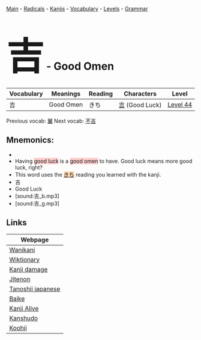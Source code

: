 <style> bigfont {font-size: 100px}</style>
[Main](../README.md) -
[Radicals](../radicals.md) -
[Kanjis](../kanjis.md) -
[Vocabulary](../vocabulary.md) -
[Levels](../levels.md) -
[Grammar](../grammar.md)
# <bigfont> 吉</bigfont> - Good Omen 

| Vocabulary | Meanings | Reading | Characters | Level |
| --- | --- | --- | --- | --- |
| 吉 | Good Omen | きち |  [吉](../kanjis/吉.md) (Good Luck) | [Level 44](../levels/wk_level44.md) |

Previous vocab: [翼](翼.md) Next vocab: [不吉](不吉.md) 

## Mnemonics:

* 
* Having <span style="background-color:#ffcccb"> good luck</span> is a <span style="background-color:#ffcccb"> good omen</span> to have. Good luck means more good luck, right?
* This word uses the <span style="background-color:#fed8b1"> [きち](https://jisho.org/search/きち)</span> reading you learned with the kanji.
* 吉
* Good Luck
* [sound:吉_b.mp3]
* [sound:吉_g.mp3]


## Links 

| Webpage |
| --- |
| [Wanikani          ](https://www.wanikani.com/kanji/吉) |
| [Wiktionary        ](https://en.wiktionary.org/wiki/吉) |
| [Kanji damage      ](http://www.kanjidamage.com/kanji/search?utf8=✓&q=吉) |
| [Jitenon           ](https://jitenon.com/kanji/吉) |
| [Tanoshii japanese ](https://www.tanoshiijapanese.com/dictionary/kanji.cfm?k=吉) |
| [Baike             ](https://baike.baidu.com/item/吉) |
| [Kanji Alive       ](https://app.kanjialive.com/吉) |
| [Kanshudo          ](https://www.kanshudo.com/searchmn?q=吉) |
| [Koohii            ](https://kanji.koohii.com/study/kanji/吉) |
